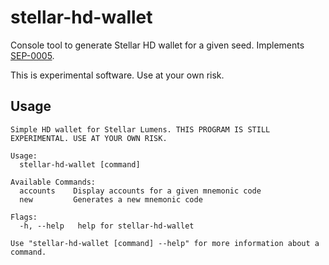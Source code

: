 # stellar-hd-wallet

Console tool to generate Stellar HD wallet for a given seed. Implements [SEP-0005](https://github.com/rover/stellar-protocol/blob/master/ecosystem/sep-0005.md).

This is experimental software. Use at your own risk.

## Usage

```
Simple HD wallet for Stellar Lumens. THIS PROGRAM IS STILL EXPERIMENTAL. USE AT YOUR OWN RISK.

Usage:
  stellar-hd-wallet [command]

Available Commands:
  accounts    Display accounts for a given mnemonic code
  new         Generates a new mnemonic code

Flags:
  -h, --help   help for stellar-hd-wallet

Use "stellar-hd-wallet [command] --help" for more information about a command.
```
